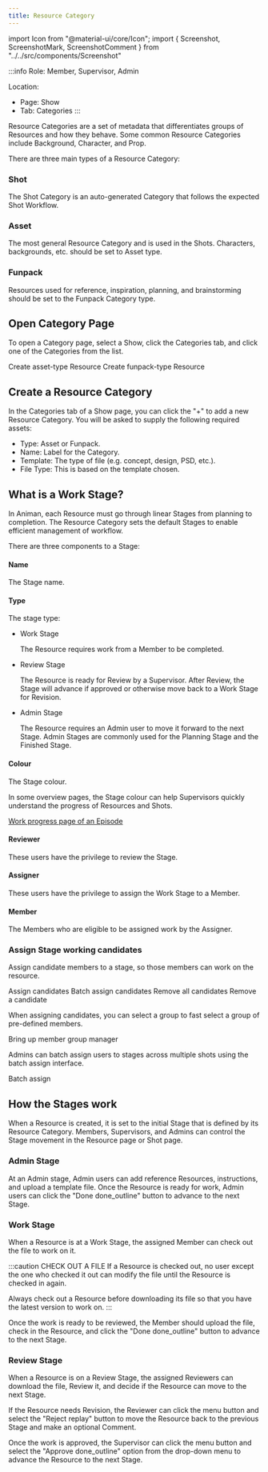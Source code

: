 ```yaml
---
title: Resource Category
---
```

import Icon from "@material-ui/core/Icon";
import { Screenshot, ScreenshotMark, ScreenshotComment } from "../../src/components/Screenshot"

:::info
Role: Member, Supervisor, Admin

Location: 
- Page: Show
- Tab: Categories
:::


Resource Categories are a set of metadata that differentiates groups of Resources and how they behave. Some common Resource Categories include Background, Character, and Prop.

There are three main types of a Resource Category:

### Shot

  The Shot Category is an auto-generated Category that follows the expected Shot Workflow.

### Asset

  The most general Resource Category and is used in the Shots. Characters, backgrounds, etc. should be set to Asset type.

### Funpack

  Resources used for reference, inspiration, planning, and brainstorming should be set to the Funpack Category type.



## Open Category Page
To open a Category page, select a Show, click the Categories tab, and click one of the Categories from the list.

<Screenshot image="/screenshot/resource_category_list.png">
  <ScreenshotMark x="96.3%" y="45%" width="5%" height="8%" textPosition="left">Create asset-type Resource</ScreenshotMark>
  <ScreenshotMark x="96.3%" y="82.2%" width="5%" height="8%" textPosition="left">Create funpack-type Resource</ScreenshotMark>
</Screenshot>

## Create a Resource Category
In the Categories tab of a Show page, you can click the "+" to add a new Resource Category. You will be asked to supply the following required assets:
- Type: Asset or Funpack.
- Name: Label for the Category.
- Template: The type of file (e.g. concept, design, PSD, etc.).
- File Type: This is based on the template chosen.


<Screenshot image="/screenshot/resource_category.png">
  
</Screenshot>


## What is a Work Stage?

In Animan, each Resource must go through linear Stages from planning to completion. The Resource Category sets the default Stages to enable efficient management of workflow.

There are three components to a Stage:

#### Name
The Stage name.

#### Type
The stage type:

- Work Stage
  
  The Resource requires work from a Member to be completed.

- Review Stage
  
  The Resource is ready for Review by a Supervisor. After Review, the Stage will advance if approved or otherwise move back to a Work Stage for Revision.

- Admin Stage

  The Resource requires an Admin user to move it forward to the next Stage. Admin Stages are commonly used for the Planning Stage and the Finished Stage.

#### Colour
The Stage colour.

In some overview pages, the Stage colour can help Supervisors quickly understand the progress of Resources and Shots.

<Screenshot image="/screenshot/episode_work_progress.png">
  <ScreenshotComment><a href="episode_progress">Work progress page of an Episode</a></ScreenshotComment>
</Screenshot>

#### Reviewer
These users have the privilege to review the Stage.

#### Assigner
These users have the privilege to assign the Work Stage to a Member.

#### Member
The Members who are eligible to be assigned work by the Assigner.

### Assign Stage working candidates

Assign candidate members to a stage, so those members can work on the resource.

<Screenshot image="/screenshot/resource_stage_manage_candidates.png">
  <ScreenshotMark x="71.5%" y="34%" width="4%" height="12%" textPosition="top-right">
  Assign candidates
  </ScreenshotMark>
  <ScreenshotMark x="90%" y="34%" width="4%" height="12%" textPosition="bot">
  Batch assign candidates
  </ScreenshotMark>
  <ScreenshotMark x="67.4%" y="34%" width="4%" height="12%" textPosition="top-left">
  Remove all candidates
  </ScreenshotMark>
  <ScreenshotMark x="66.5%" y="68%" width="4%" height="12%" textPosition="right">
  Remove a candidate
  </ScreenshotMark>
</Screenshot>

When assigning candidates, you can select a group to fast select a group of pre-defined members.

<Screenshot image="/screenshot/resource_stage_assign_candidates.png">
  <ScreenshotMark x="40%" y="48%" width="6%" height="13%" textPosition="top-right">
  Bring up member group manager
  </ScreenshotMark>
</Screenshot>

Admins can batch assign users to stages across multiple shots using the batch assign interface.

<Screenshot image="/screenshot/resource_category_batch_assign.png">
  <ScreenshotMark x="92%" y="45%" width="6%" height="13%" textPosition="left">
  Batch assign
  </ScreenshotMark>
</Screenshot>

## How the Stages work

When a Resource is created, it is set to the initial Stage that is defined by its Resource Category. Members, Supervisors, and Admins can control the Stage movement in the Resource page or Shot page.

<Screenshot image="/screenshot/resource_stages_box.png">
</Screenshot>

### Admin Stage
At an Admin stage, Admin users can add reference Resources, instructions, and upload a template file. Once the Resource is ready for work, Admin users can click the "Done <Icon>done_outline</Icon>" button to advance to the next Stage.

### Work Stage
When a Resource is at a Work Stage, the assigned Member can check out the file to work on it.

:::caution CHECK OUT A FILE
If a Resource is checked out, no user except the one who checked it out can modify the file until the Resource is checked in again.

Always check out a Resource before downloading its file so that you have the latest version to work on.
:::

Once the work is ready to be reviewed, the Member should upload the file, check in the Resource, and click the "Done <Icon>done_outline</Icon>" button to advance to the next Stage.

### Review Stage
When a Resource is on a Review Stage, the assigned Reviewers can download the file, Review it, and decide if the Resource can move to the next Stage.

If the Resource needs Revision, the Reviewer can click the <Icon>menu</Icon> button and select the "Reject <Icon>replay</Icon>" button to move the Resource
back to the previous Stage and make an optional Comment.

Once the work is approved, the Supervisor can click the <Icon>menu</Icon> button and select the "Approve <Icon>done_outline</Icon>" option from the drop-down menu to advance the Resource to the next Stage.

<Screenshot image="/screenshot/resource_stages_box_actions.png">
</Screenshot>